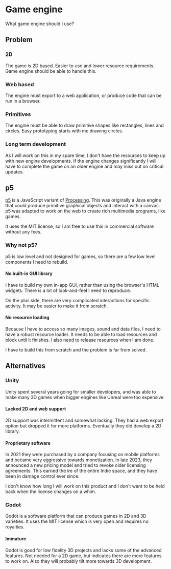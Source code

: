 # Game engine
What game engine should I use?

## Problem
### 2D
The game is 2D based. Easier to use and lower resource requirements. Game engine should be able to handle this.

### Web based
The engine must export to a web application, or produce code that can be run in a browser.

### Primitives
The engine must be able to draw primitive shapes like rectangles, lines and circles. Easy prototyping starts
with me drawing circles.

### Long term development
As I will work on this in my spare time, I don't have the resources to keep up with new engine developments.
If the engine changes significantly I will have to complete the game on an older engine and may miss out on
critical updates.

## p5
[p5](https://p5js.org/) is a JavaScript variant of [Processing](https://processing.org/). This was originally
a Java engine that could produce primitive graphical objects and interact with a canvas. p5 was adapted to
work on the web to create rich multimedia programs, like games.

It uses the MIT license, so I am free to use this in commercial software without any fees. 

### Why not p5?
p5 is low level and not designed for games, so there are a few low level components I need to rebuild.

#### No built-in GUI library
I have to build my own in-app GUI, rather than using the browser's HTML widgets. There is a lot of look-and-feel
I need to reproduce.

On the plus side, there are very complicated interactions for specific activity. It may be easier to make 
it from scratch.

#### No resource loading
Because I have to access so many images, sound and data files, I need to have a robust resource loader.
It needs to be able to load resources and block until it finishes. I also need to release resources when I am
done.

I have to build this from scratch and the problem is far from solved.

## Alternatives
### Unity
Unity spent several years going for smaller developers, and was able to make many 3D games when bigger engines
like Unreal were too expensive.

#### Lacked 2D and web support
2D support was intermittent and somewhat lacking. They had a web export option but dropped it for more platforms.
Eventually they did develop a 2D library.

#### Proprietary software
In 2021 they were purchased by a company focusing on mobile platforms and became very aggressive towards 
monetization. In late 2023, they announced a new pricing model and tried to revoke older licensing agreements.
This earned the ire of the entire Indie space, and they have been in damage control ever since.

I don't know how long I will work on this product and I don't want to be held back when the license changes 
on a whim.

### Godot
Godot is a software platform that can produce games in 2D and 3D varieties. It uses the MIT license which is
very open and requires no royalties.

#### Immature
Godot is good for low fidelity 3D projects and lacks some of the advanced features. Not needed for a 2D game, 
but indicates there are more features to work on. Also they will probably tilt more towards 3D development.

